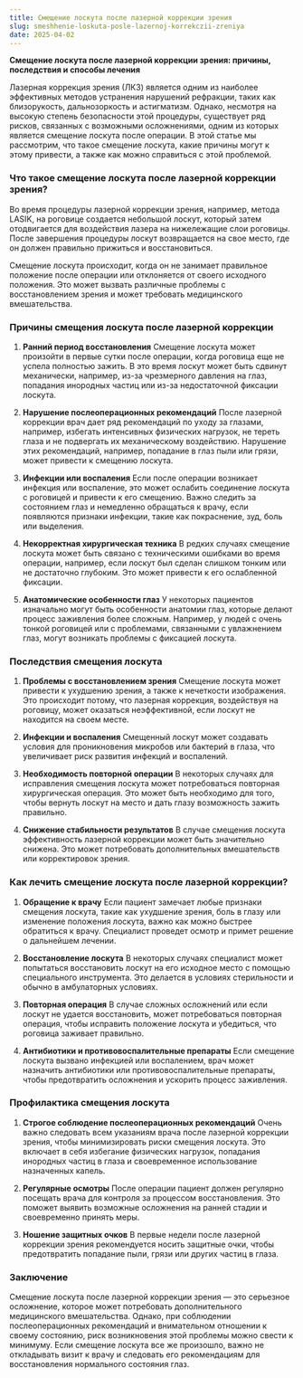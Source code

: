 ```yaml
---
title: Смещение лоскута после лазерной коррекции зрения
slug: smeshhenie-loskuta-posle-lazernoj-korrekczii-zreniya
date: 2025-04-02
---
```

<p class="" data-start="0" data-end="92">
  <strong data-start="0" data-end="92">Смещение лоскута после лазерной коррекции зрения: причины, последствия и способы лечения</strong>
</p>

<p class="" data-start="94" data-end="584">
  Лазерная коррекция зрения (ЛКЗ) является одним из наиболее эффективных методов устранения нарушений рефракции, таких как близорукость, дальнозоркость и астигматизм. Однако, несмотря на высокую степень безопасности этой процедуры, существует ряд рисков, связанных с возможными осложнениями, одним из которых является смещение лоскута после операции. В этой статье мы рассмотрим, что такое смещение лоскута, какие причины могут к этому привести, а также как можно справиться с этой проблемой.
</p>

<h3 class="" data-start="586" data-end="649">
  Что такое смещение лоскута после лазерной коррекции зрения?
</h3>

<p class="" data-start="651" data-end="954">
  Во время процедуры лазерной коррекции зрения, например, метода LASIK, на роговице создается небольшой лоскут, который затем отодвигается для воздействия лазера на нижележащие слои роговицы. После завершения процедуры лоскут возвращается на свое место, где он должен правильно прижиться и восстановиться.
</p>

<p class="" data-start="956" data-end="1196">
  Смещение лоскута происходит, когда он не занимает правильное положение после операции или отклоняется от своего исходного положения. Это может вызвать различные проблемы с восстановлением зрения и может требовать медицинского вмешательства.
</p>

<h3 class="" data-start="1198" data-end="1251">
  Причины смещения лоскута после лазерной коррекции
</h3>

<ol data-start="1253" data-end="2795">
  <li class="" data-start="1253" data-end="1568">
    <p class="" data-start="1256" data-end="1568">
      <strong data-start="1256" data-end="1288">Ранний период восстановления</strong> Смещение лоскута может произойти в первые сутки после операции, когда роговица еще не успела полностью зажить. В это время лоскут может быть сдвинут механически, например, из-за чрезмерного давления на глаз, попадания инородных частиц или из-за недостаточной фиксации лоскута.
    </p>
  </li>
  
  <li class="" data-start="1570" data-end="1914">
    <p class="" data-start="1573" data-end="1914">
      <strong data-start="1573" data-end="1617">Нарушение послеоперационных рекомендаций</strong> После лазерной коррекции врач дает ряд рекомендаций по уходу за глазами, например, избегать интенсивных физических нагрузок, не тереть глаза и не подвергать их механическому воздействию. Нарушение этих рекомендаций, например, попадание в глаз пыли или грязи, может привести к смещению лоскута.
    </p>
  </li>
  
  <li class="" data-start="1916" data-end="2230">
    <p class="" data-start="1919" data-end="2230">
      <strong data-start="1919" data-end="1946">Инфекции или воспаления</strong> Если после операции возникает инфекция или воспаление, это может ослабить соединение лоскута с роговицей и привести к его смещению. Важно следить за состоянием глаз и немедленно обращаться к врачу, если появляются признаки инфекции, такие как покраснение, зуд, боль или выделения.
    </p>
  </li>
  
  <li class="" data-start="2232" data-end="2495">
    <p class="" data-start="2235" data-end="2495">
      <strong data-start="2235" data-end="2273">Некорректная хирургическая техника</strong> В редких случаях смещение лоскута может быть связано с техническими ошибками во время операции, например, если лоскут был сделан слишком тонким или не достаточно глубоким. Это может привести к его ослабленной фиксации.
    </p>
  </li>
  
  <li class="" data-start="2497" data-end="2795">
    <p class="" data-start="2500" data-end="2795">
      <strong data-start="2500" data-end="2534">Анатомические особенности глаз</strong> У некоторых пациентов изначально могут быть особенности анатомии глаз, которые делают процесс заживления более сложным. Например, у людей с очень тонкой роговицей или с проблемами, связанными с увлажнением глаз, могут возникать проблемы с фиксацией лоскута.
    </p>
  </li>
</ol>

<h3 class="" data-start="2797" data-end="2829">
  Последствия смещения лоскута
</h3>

<ol data-start="2831" data-end="3752">
  <li class="" data-start="2831" data-end="3104">
    <p class="" data-start="2834" data-end="3104">
      <strong data-start="2834" data-end="2871">Проблемы с восстановлением зрения</strong> Смещение лоскута может привести к ухудшению зрения, а также к нечеткости изображения. Это происходит потому, что лазерная коррекция, воздействуя на роговицу, может оказаться неэффективной, если лоскут не находится на своем месте.
    </p>
  </li>
  
  <li class="" data-start="3106" data-end="3280">
    <p class="" data-start="3109" data-end="3280">
      <strong data-start="3109" data-end="3134">Инфекции и воспаления</strong> Смещенный лоскут может создавать условия для проникновения микробов или бактерий в глаза, что увеличивает риск развития инфекций и воспалений.
    </p>
  </li>
  
  <li class="" data-start="3282" data-end="3540">
    <p class="" data-start="3285" data-end="3540">
      <strong data-start="3285" data-end="3321">Необходимость повторной операции</strong> В некоторых случаях для исправления смещения лоскута может потребоваться повторная хирургическая операция. Это может быть необходимо для того, чтобы вернуть лоскут на место и дать глазу возможность зажить правильно.
    </p>
  </li>
  
  <li class="" data-start="3542" data-end="3752">
    <p class="" data-start="3545" data-end="3752">
      <strong data-start="3545" data-end="3582">Снижение стабильности результатов</strong> В случае смещения лоскута эффективность лазерной коррекции может быть значительно снижена. Это может потребовать дополнительных вмешательств или корректировок зрения.
    </p>
  </li>
</ol>

<h3 class="" data-start="3754" data-end="3811">
  Как лечить смещение лоскута после лазерной коррекции?
</h3>

<ol data-start="3813" data-end="4775">
  <li class="" data-start="3813" data-end="4079">
    <p class="" data-start="3816" data-end="4079">
      <strong data-start="3816" data-end="3837">Обращение к врачу</strong> Если пациент замечает любые признаки смещения лоскута, такие как ухудшение зрения, боль в глазу или изменение положения лоскута, важно как можно быстрее обратиться к врачу. Специалист проведет осмотр и примет решение о дальнейшем лечении.
    </p>
  </li>
  
  <li class="" data-start="4081" data-end="4310">
    <p class="" data-start="4084" data-end="4310">
      <strong data-start="4084" data-end="4110">Восстановление лоскута</strong> В некоторых случаях специалист может попытаться восстановить лоскут на его исходное место с помощью специального инструмента. Это делается в условиях стерильности и обычно в амбулаторных условиях.
    </p>
  </li>
  
  <li class="" data-start="4312" data-end="4529">
    <p class="" data-start="4315" data-end="4529">
      <strong data-start="4315" data-end="4337">Повторная операция</strong> В случае сложных осложнений или если лоскут не удается восстановить, может потребоваться повторная операция, чтобы исправить положение лоскута и убедиться, что роговица заживает правильно.
    </p>
  </li>
  
  <li class="" data-start="4531" data-end="4775">
    <p class="" data-start="4534" data-end="4775">
      <strong data-start="4534" data-end="4583">Антибиотики и противовоспалительные препараты</strong> Если смещение лоскута вызвано инфекцией или воспалением, врач может назначить антибиотики или противовоспалительные препараты, чтобы предотвратить осложнения и ускорить процесс заживления.
    </p>
  </li>
</ol>

<h3 class="" data-start="4777" data-end="4810">
  Профилактика смещения лоскута
</h3>

<ol data-start="4812" data-end="5529">
  <li class="" data-start="4812" data-end="5128">
    <p class="" data-start="4815" data-end="5128">
      <strong data-start="4815" data-end="4868">Строгое соблюдение послеоперационных рекомендаций</strong> Очень важно следовать всем указаниям врача после лазерной коррекции зрения, чтобы минимизировать риски смещения лоскута. Это включает в себя избегание физических нагрузок, попадания инородных частиц в глаза и своевременное использование назначенных капель.
    </p>
  </li>
  
  <li class="" data-start="5130" data-end="5342">
    <p class="" data-start="5133" data-end="5342">
      <strong data-start="5133" data-end="5155">Регулярные осмотры</strong> После операции пациент должен регулярно посещать врача для контроля за процессом восстановления. Это поможет выявить возможные осложнения на ранней стадии и своевременно принять меры.
    </p>
  </li>
  
  <li class="" data-start="5344" data-end="5529">
    <p class="" data-start="5347" data-end="5529">
      <strong data-start="5347" data-end="5373">Ношение защитных очков</strong> В первые недели после лазерной коррекции зрения рекомендуется носить защитные очки, чтобы предотвратить попадание пыли, грязи или других частиц в глаза.
    </p>
  </li>
</ol>

<h3 class="" data-start="5531" data-end="5545">
  Заключение
</h3>

<p class="" data-start="5547" data-end="6002">
  Смещение лоскута после лазерной коррекции зрения — это серьезное осложнение, которое может потребовать дополнительного медицинского вмешательства. Однако, при соблюдении послеоперационных рекомендаций и внимательном отношении к своему состоянию, риск возникновения этой проблемы можно свести к минимуму. Если смещение лоскута все же произошло, важно не откладывать визит к врачу и следовать его рекомендациям для восстановления нормального состояния глаз.
</p>